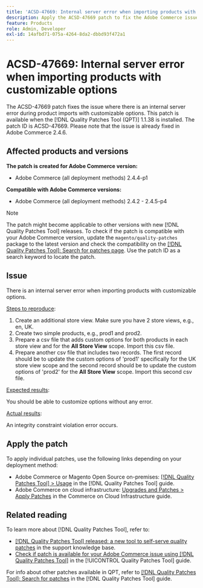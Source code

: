 ```yaml
---
title: 'ACSD-47669: Internal server error when importing products with customizable options'
description: Apply the ACSD-47669 patch to fix the Adobe Commerce issue where there is an internal server error during importing products with customizable options.
feature: Products
role: Admin, Developer
exl-id: 14afbd71-075a-4264-8da2-dbbd93f472a1
---
```

# ACSD-47669: Internal server error when importing products with customizable options

The ACSD-47669 patch fixes the issue where there is an internal server error during product imports with customizable options. This patch is available when the [!DNL Quality Patches Tool (QPT)] 1.1.38 is installed. The patch ID is ACSD-47669. Please note that the issue is already fixed in Adobe Commerce 2.4.6.

## Affected products and versions

**The patch is created for Adobe Commerce version:**

* Adobe Commerce (all deployment methods) 2.4.4-p1

**Compatible with Adobe Commerce versions:**

* Adobe Commerce (all deployment methods) 2.4.2 - 2.4.5-p4

>[!NOTE]
>
>The patch might become applicable to other versions with new [!DNL Quality Patches Tool] releases. To check if the patch is compatible with your Adobe Commerce version, update the `magento/quality-patches` package to the latest version and check the compatibility on the [[!DNL Quality Patches Tool]: Search for patches page](https://experienceleague.adobe.com/tools/commerce-quality-patches/index.html). Use the patch ID as a search keyword to locate the patch.

## Issue

There is an internal server error when importing products with customizable options.

<u>Steps to reproduce</u>:

1. Create an additional store view. Make sure you have 2 store views, e.g., en, UK.
1. Create two simple products, e.g., prod1 and prod2.
1. Prepare a csv file that adds custom options for both products in each store view and for the **All Store View** scope. Import this csv file.
1. Prepare another csv file that includes two records. The first record should be to update the custom options of 'prod1' specifically for the UK store view scope and the second record should be to update the custom options of 'prod2' for the **All Store View** scope. Import this second csv file.

<u>Expected results</u>:

You should be able to customize options without any error.

<u>Actual results</u>:

An integrity constraint violation error occurs.

## Apply the patch

To apply individual patches, use the following links depending on your deployment method:

* Adobe Commerce or Magento Open Source on-premises: [[!DNL Quality Patches Tool] > Usage](https://experienceleague.adobe.com/docs/commerce-operations/tools/quality-patches-tool/usage.html) in the [!DNL Quality Patches Tool] guide.
* Adobe Commerce on cloud infrastructure: [Upgrades and Patches > Apply Patches](https://experienceleague.adobe.com/docs/commerce-cloud-service/user-guide/develop/upgrade/apply-patches.html) in the Commerce on Cloud Infrastructure guide.

## Related reading

To learn more about [!DNL Quality Patches Tool], refer to:

* [[!DNL Quality Patches Tool] released: a new tool to self-serve quality patches](https://experienceleague.adobe.com/en/docs/commerce-knowledge-base/kb/announcements/commerce-announcements/magento-quality-patches-released-new-tool-to-self-serve-quality-patches) in the support knowledge base.
* [Check if patch is available for your Adobe Commerce issue using [!DNL Quality Patches Tool]](/help/tools/quality-patches-tool/patches-available-in-qpt/check-patch-for-magento-issue-with-magento-quality-patches.md) in the [!UICONTROL Quality Patches Tool] guide.


For info about other patches available in QPT, refer to [[!DNL Quality Patches Tool]: Search for patches](https://experienceleague.adobe.com/tools/commerce-quality-patches/index.html) in the [!DNL Quality Patches Tool] guide.
